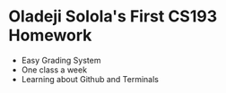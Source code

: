 # Oladeji Solola's First CS193 Homework

- Easy Grading System
- One class a week
- Learning about Github and Terminals



